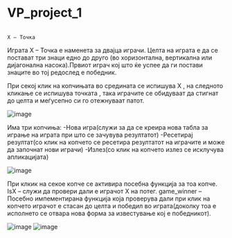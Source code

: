 # VP_project_1


                                                                          Х – Точка


Играта Х – Точка е наменета за двајца играчи. Целта на играта е да се постават три знаци едно до друго (во хоризонтална, вертикална или дијагонална насока).Првиот играч кој што ќе успее да ги постави знаците во тој редослед е победник.

При секој клик на копчињата во средината се испишува Х , на следното кликање се испишува точката , така играчите се обидуваат да стигнат до целта и меѓусепно си го отежнуваат  патот.


![image](https://user-images.githubusercontent.com/101731007/177014162-4b8863af-d203-41ab-88c8-9678534b27bf.png)


Има три копчиња:
-Нова игра(служи за да се креира нова табла за играње на играта при што се зачувува резултатот)
-Ресетирај резултат(со клик  на копчето се ресетира резултатот на играчите и може да започнат нови играчи)
-Излез(со клик на копчето излез се исклучува апликацијата)



![image](https://user-images.githubusercontent.com/101731007/177014171-19182187-6997-4bd2-9f96-7a69566b9efe.png)




При клкик на секое копче се активира посебна функција за тоа копче.
IsX – служи да провери дали е играчот Х на потег.
game_winner – Посебно импементирана функција која проверува дали при клик на копчето играчот е стасан до целта и победил во играта(доколку тоа е исполнето се отвара нова форма за известување кој е победникот).

![image](https://user-images.githubusercontent.com/101731007/177014175-e72e43b3-04ae-4ebc-8c3a-0f1677537baf.png)
![image](https://user-images.githubusercontent.com/101731007/177014179-bb7ba6f8-fce4-4e88-92b9-20494a1c0086.png)
